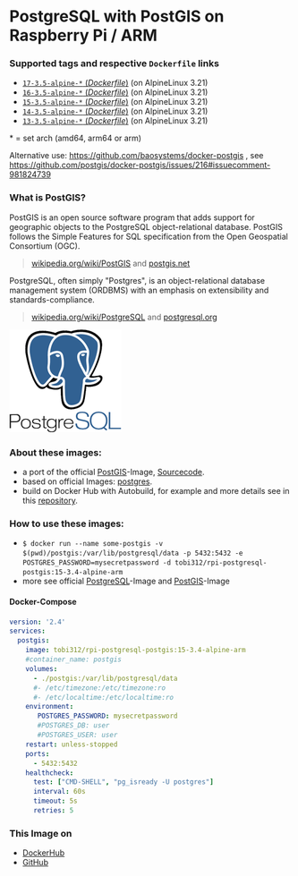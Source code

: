 # PostgreSQL with PostGIS on Raspberry Pi / ARM

### Supported tags and respective `Dockerfile` links
-	[`17-3.5-alpine-*` (*Dockerfile*)](https://github.com/Tob1as/docker-postgresql-postgis/blob/master/alpine.Dockerfile) (on AlpineLinux 3.21)
-	[`16-3.5-alpine-*` (*Dockerfile*)](https://github.com/Tob1as/docker-postgresql-postgis/blob/master/alpine.Dockerfile) (on AlpineLinux 3.21)
-	[`15-3.5-alpine-*` (*Dockerfile*)](https://github.com/Tob1as/docker-postgresql-postgis/blob/master/alpine.Dockerfile) (on AlpineLinux 3.21)
-	[`14-3.5-alpine-*` (*Dockerfile*)](https://github.com/Tob1as/docker-postgresql-postgis/blob/master/alpine.Dockerfile) (on AlpineLinux 3.21)
-	[`13-3.5-alpine-*` (*Dockerfile*)](https://github.com/Tob1as/docker-postgresql-postgis/blob/master/alpine.Dockerfile) (on AlpineLinux 3.21)

\* = set arch (amd64, arm64 or arm)  
  
Alternative use: https://github.com/baosystems/docker-postgis , see https://github.com/postgis/docker-postgis/issues/216#issuecomment-981824739

### What is PostGIS?
PostGIS is an open source software program that adds support for geographic objects to the PostgreSQL object-relational database. PostGIS follows the Simple Features for SQL specification from the Open Geospatial Consortium (OGC).
> [wikipedia.org/wiki/PostGIS](https://en.wikipedia.org/wiki/PostGIS) and [postgis.net](http://postgis.net/)

PostgreSQL, often simply "Postgres", is an object-relational database management system (ORDBMS) with an emphasis on extensibility and standards-compliance.
> [wikipedia.org/wiki/PostgreSQL](https://en.wikipedia.org/wiki/PostgreSQL) and [postgresql.org](https://www.postgresql.org/)

![logo](https://raw.githubusercontent.com/docker-library/docs/master/postgres/logo.png)

### About these images:
* a port of the official [PostGIS](https://hub.docker.com/r/postgis/postgis)-Image, [Sourcecode](https://github.com/postgis/docker-postgis).
* based on official Images: [postgres](https://hub.docker.com/_/postgres).  
* build on Docker Hub with Autobuild, for example and more details see in this [repository](https://github.com/Tob1asDocker/dockerhubhooksexample).

### How to use these images:

* ``` $ docker run --name some-postgis -v $(pwd)/postgis:/var/lib/postgresql/data -p 5432:5432 -e POSTGRES_PASSWORD=mysecretpassword -d tobi312/rpi-postgresql-postgis:15-3.4-alpine-arm ```
* more see official [PostgreSQL](https://hub.docker.com/_/postgres)-Image and [PostGIS](https://hub.docker.com/r/postgis/postgis)-Image

#### Docker-Compose

```yaml
version: '2.4'
services:
  postgis:
    image: tobi312/rpi-postgresql-postgis:15-3.4-alpine-arm
    #container_name: postgis
    volumes:
      - ./postgis:/var/lib/postgresql/data
      #- /etc/timezone:/etc/timezone:ro
      #- /etc/localtime:/etc/localtime:ro
    environment:
       POSTGRES_PASSWORD: mysecretpassword
       #POSTGRES_DB: user
       #POSTGRES_USER: user
    restart: unless-stopped
    ports:
      - 5432:5432
    healthcheck:
      test: ["CMD-SHELL", "pg_isready -U postgres"]
      interval: 60s
      timeout: 5s
      retries: 5
```

### This Image on
* [DockerHub](https://hub.docker.com/r/tobi312/rpi-postgresql-postgis/)
* [GitHub](https://github.com/Tob1as/docker-postgresql-postgis)
